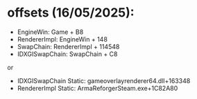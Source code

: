 # offsets (16/05/2025):

- EngineWin: Game + B8
- RendererImpl: EngineWin + 148
- SwapChain: RendererImpl + 114548
- IDXGISwapChain: SwapChain + C8

or

- IDXGISwapChain Static: gameoverlayrenderer64.dll+163348
- RendererImpl Static: ArmaReforgerSteam.exe+1C82A80
